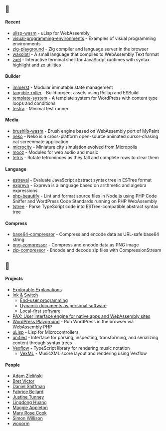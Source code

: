 ## :seedling:

#### Recent

- [ulisp-wasm](https://github.com/eliot-akira/ulisp-wasm) - uLisp for WebAssembly
- [visual-programming-environments](https://github.com/eliot-akira/visual-programming-environments) - Examples of visual programming environments
- [zig-playground](https://github.com/eliot-akira/zig-playground) - Zig compiler and language server in the browser
- [waxolotl](https://github.com/eliot-akira/waxolotl) - A small language that compiles to WebAssembly Text format
- [zxel](https://github.com/eliot-akira/zxel) - Interactive terminal shell for JavaScript runtimes with syntax highlight and zx utilities

#### Builder

- [immerst](https://github.com/eliot-akira/immerst) - Modular immutable state management
- [tangible-roller](https://github.com/TangibleInc/tangible-roller) - Build project assets using Rollup and ESBuild 
- [template-system](https://github.com/TangibleInc/template-system) - A template system for WordPress with content type loops and conditions 
- [testra](https://github.com/eliot-akira/testra) - Minimal test runner

#### Media

- [brushlib-wasm](https://github.com/eliot-akira/brushlib-wasm) - Brush engine based on WebAssembly port of MyPaint
- [neko](https://github.com/eliot-akira/neko) - Neko is a cross-platform open-source animated cursor-chasing cat screenmate application
- [microcity](https://github.com/eliot-akira/microcity) - Miniature city simulation evolved from Micropolis
- [mooz](https://github.com/moozap/mooz) - Modules for web audio and music
- [tetris](https://github.com/eliot-akira/tetris) - Rotate tetrominoes as they fall and complete rows to clear them

#### Language

- [estreval](https://github.com/expreva/estreval) - Evaluate JavaScript abstract syntax tree in ESTree format 
- [expreva](https://github.com/expreva) - Expreva is a language based on arithmetic and algebra expressions
- [php-beautify](https://github.com/TangibleInc/php-beautify) - Lint and format source files in Node.js using PHP Code Sniffer and WordPress Code Standards running on PHP WebAssembly
- [tstree](https://github.com/expreva/tstree) - Parse TypeScript code into ESTree-compatible abstract syntax tree

#### Compress

- [base64-compressor](https://github.com/eliot-akira/base64-compressor) - Compress and encode data as URL-safe base64 string
- [png-compressor](https://github.com/eliot-akira/png-compressor) - Compress and encode data as PNG image
- [zip-compressor](https://github.com/eliot-akira/zip-compressor) - Encode and decode zip files with CompressionStream

## :eyes:

#### Projects

- [Explorable Explanations](https://explorabl.es/all/)
- [Ink & Switch](https://www.inkandswitch.com)
  - [End-user programming](https://www.inkandswitch.com/end-user-programming/)
  - [Dynamic documents as personal software](https://www.inkandswitch.com/potluck/)
  - [Local-first software](https://www.inkandswitch.com/local-first/)
- [PAX: User interface engine for native apps and WebAssembly sites](https://github.com/paxengine/pax)
- [WordPress Playground](https://github.com/WordPress/wordpress-playground) - Run WordPress in the browser via WebAssembly PHP
- [uLisp](http://www.ulisp.com/) - Lisp for Microcontrollers
- [unified](https://unifiedjs.com/) - Interface for parsing, inspecting, transforming, and serializing content through syntax trees 
- [Vexflow](https://github.com/vexflow/vexflow) - TypeScript library for rendering music notation
  - [VexML](https://github.com/stringsync/vexml) - MusicXML score layout and rendering using Vexflow

#### People

- [Adam Zieliński](https://github.com/adamziel)
- [Bret Victor](https://worrydream.com/)
- [Daniel Shiffman](https://github.com/shiffman)
- [Fabrice Bellard](https://bellard.org/)
- [Justine Tunney](https://github.com/jart)
- [Lingdong Huang](https://github.com/LingDong-)
- [Maggie Appleton](https://maggieappleton.com/)
- [Mary Rose Cook](https://maryrosecook.com/)
- [Simon Willison](https://github.com/simonw)
- [wooorm](https://github.com/wooorm)
